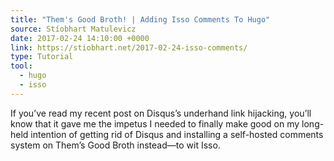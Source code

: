 ```yaml
---
title: "Them's Good Broth! | Adding Isso Comments To Hugo"
source: Stíobhart Matulevicz
date: 2017-02-24 14:10:00 +0000
link: https://stiobhart.net/2017-02-24-isso-comments/
type: Tutorial
tool:
  - hugo
  - isso
---
```

If you’ve read my recent post on Disqus’s underhand link hijacking, you’ll know that it gave me the impetus I needed to finally make good on my long-held intention of getting rid of Disqus and installing a self-hosted comments system on Them’s Good Broth instead—to wit Isso.





